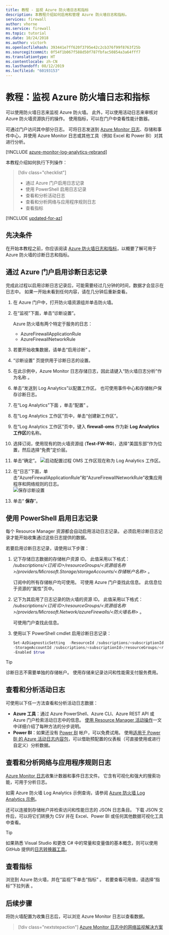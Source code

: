 ```yaml
---
title: 教程 - 监视 Azure 防火墙日志和指标
description: 本教程介绍如何启用和管理 Azure 防火墙日志和指标。
services: firewall
author: vhorne
ms.service: firewall
ms.topic: tutorial
ms.date: 10/24/2018
ms.author: victorh
ms.openlocfilehash: 393441e7ff620f3795e42c2cb376f99f8763f25b
ms.sourcegitcommit: 0f54f1b067f588d50f787fbfac50854a3a64fff7
ms.translationtype: HT
ms.contentlocale: zh-CN
ms.lasthandoff: 08/12/2019
ms.locfileid: "60193153"
---
```

# <a name="tutorial-monitor-azure-firewall-logs-and-metrics"></a>教程：监视 Azure 防火墙日志和指标

可以使用防火墙日志来监视 Azure 防火墙。 此外，可以使用活动日志来审核对 Azure 防火墙资源执行的操作。 使用指标，可以在门户中查看性能计数器。 

可通过门户访问其中部分日志。 可将日志发送到 [Azure Monitor 日志](../azure-monitor/insights/azure-networking-analytics.md)、存储和事件中心，并使用 Azure Monitor 日志或其他工具（例如 Excel 和 Power BI）对其进行分析。

[!INCLUDE [azure-monitor-log-analytics-rebrand](../../includes/azure-monitor-log-analytics-rebrand.md)]

本教程介绍如何执行下列操作：

> [!div class="checklist"]
> * 通过 Azure 门户启用日志记录
> * 使用 PowerShell 启用日志记录
> * 查看和分析活动日志
> * 查看和分析网络与应用程序规则日志
> * 查看指标


[!INCLUDE [updated-for-az](../../includes/updated-for-az.md)]

## <a name="prerequisites"></a>先决条件

在开始本教程之前，你应该阅读 [Azure 防火墙日志和指标](logs-and-metrics.md)，以概要了解可用于 Azure 防火墙的诊断日志和指标。


## <a name="enable-diagnostic-logging-through-the-azure-portal"></a>通过 Azure 门户启用诊断日志记录

完成此过程以启用诊断日志记录后，可能需要经过几分钟的时间，数据才会显示在日志中。 如果一开始未看到任何内容，请在几分钟后重新查看。

1. 在 Azure 门户中，打开防火墙资源组并单击防火墙。
2. 在“监视”下面，单击“诊断设置”。  

   Azure 防火墙有两个特定于服务的日志：

   * AzureFirewallApplicationRule
   * AzureFirewallNetworkRule

3. 若要开始收集数据，请单击“启用诊断”  。
4. “诊断设置”  页提供用于诊断日志的设置。 
5. 在此示例中，Azure Monitor 日志存储日志，因此请键入“防火墙日志分析”作为名称  。
6. 单击“发送到 Log Analytics”以配置工作区。  也可使用事件中心和存储帐户保存诊断日志。
7. 在“Log Analytics”下面  ，单击“配置”  。
8. 在“Log Analytics 工作区”页中，单击“创建新工作区”。 
9. 在“Log Analytics 工作区”页中，键入 **firewall-oms** 作为新 **Log Analytics 工作区**的名称。 
10. 选择订阅，使用现有的防火墙资源组 (**Test-FW-RG**)，选择“美国东部”作为位置，然后选择“免费”定价层。  
11. 单击“确定”。 
   ![启动配置过程][1] OMS 工作区现在称为 Log Analytics 工作区。  
12. 在“日志”下面，单击“AzureFirewallApplicationRule”和“AzureFirewallNetworkRule”收集应用程序和网络规则的日志。   
   ![保存诊断设置][2]
13. 单击“ **保存**”。

## <a name="enable-logging-with-powershell"></a>使用 PowerShell 启用日志记录

每个 Resource Manager 资源都会自动启用活动日志记录。 必须启用诊断日志记录才能开始收集通过这些日志提供的数据。

若要启用诊断日志记录，请使用以下步骤：

1. 记下存储日志数据的存储帐户资源 ID。 此值采用以下格式： */subscriptions/\<订阅 ID\>/resourceGroups/\<资源组名称\>/providers/Microsoft.Storage/storageAccounts/\<存储帐户名称\>* 。

   订阅中的所有存储帐户均可使用。 可使用 Azure 门户查找此信息。 此信息位于资源的“属性”页中。 

2. 记下为其启用了日志记录的防火墙的资源 ID。 此值采用以下格式： */subscriptions/\<订阅 ID\>/resourceGroups/\<资源组名称\>/providers/Microsoft.Network/azureFirewalls/\<防火墙名称\>* 。

   可使用门户查找此信息。

3. 使用以下 PowerShell cmdlet 启用诊断日志记录：

    ```powershell
    Set-AzDiagnosticSetting  -ResourceId /subscriptions/<subscriptionId>/resourceGroups/<resource group name>/providers/Microsoft.Network/azureFirewalls/<Firewall name> `
   -StorageAccountId /subscriptions/<subscriptionId>/resourceGroups/<resource group name>/providers/Microsoft.Storage/storageAccounts/<storage account name> `
   -Enabled $true     
    ```
    
> [!TIP] 
>诊断日志不需要单独的存储帐户。 使用存储来记录访问和性能需支付服务费用。

## <a name="view-and-analyze-the-activity-log"></a>查看和分析活动日志

可使用以下任一方法查看和分析活动日志数据：

* **Azure 工具**：通过 Azure PowerShell、Azure CLI、Azure REST API 或 Azure 门户检索活动日志中的信息。 [使用 Resource Manager 活动操作](../azure-resource-manager/resource-group-audit.md)一文中详细介绍了每种方法的分步说明。
* **Power BI**：如果还没有 [Power BI](https://powerbi.microsoft.com/pricing) 帐户，可以免费试用。 使用[适用于 Power BI 的 Azure 活动日志内容包](https://powerbi.microsoft.com/en-us/documentation/powerbi-content-pack-azure-audit-logs/)，可以借助预配置的仪表板（可直接使用或进行自定义）分析数据。

## <a name="view-and-analyze-the-network-and-application-rule-logs"></a>查看和分析网络与应用程序规则日志

[Azure Monitor 日志](../azure-monitor/insights/azure-networking-analytics.md)收集计数器和事件日志文件。 它含有可视化和强大的搜索功能，可用于分析日志。

如需 Azure 防火墙 Log Analytics 示例查询，请参阅 [Azure 防火墙 Log Analytics 示例](log-analytics-samples.md)。

还可以连接到存储帐户并检索访问和性能日志的 JSON 日志条目。 下载 JSON 文件后，可以将它们转换为 CSV 并在 Excel、Power BI 或任何其他数据可视化工具中查看。

> [!TIP]
> 如果熟悉 Visual Studio 和更改 C# 中的常量和变量值的基本概念，则可以使用 GitHub 提供的[日志转换器工具](https://github.com/Azure-Samples/networking-dotnet-log-converter)。

## <a name="view-metrics"></a>查看指标
浏览到 Azure 防火墙，并在“监视”下单击“指标”   。 若要查看可用值，请选择“指标”下拉列表  。

## <a name="next-steps"></a>后续步骤

将防火墙配置为收集日志后，可以浏览 Azure Monitor 日志以查看数据。

> [!div class="nextstepaction"]
> [Azure Monitor 日志中的网络监视解决方案](../azure-monitor/insights/azure-networking-analytics.md)

[1]: ./media/tutorial-diagnostics/figure1.png
[2]: ./media/tutorial-diagnostics/figure2.png
